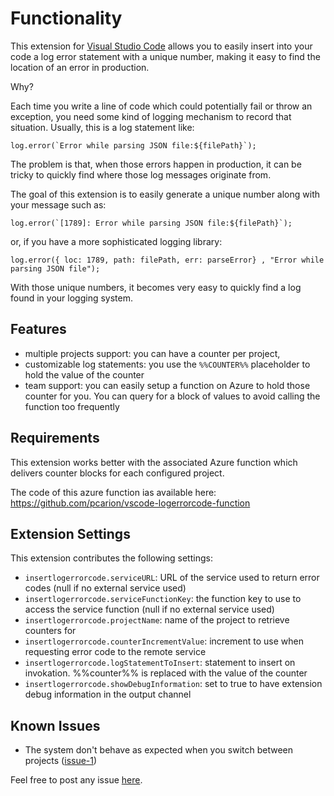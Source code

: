 # Functionality

This extension for [Visual Studio Code]((https://github.com/Microsoft/vscode)) allows you to easily insert into your code a log error statement with a unique number,
making it easy to find the location of an error in production.

Why?

Each time you write a line of code which could potentially fail or throw an exception, you need some kind of logging mechanism
to record that situation. Usually, this is a log statement like:
```
log.error(`Error while parsing JSON file:${filePath}`);
```

The problem is that, when those errors happen in production, it can be tricky to quickly find where those log messages originate from.

The goal of this extension is to easily generate a unique number along with your message such as:

```
log.error(`[1789]: Error while parsing JSON file:${filePath}`);
```
or, if you have a more sophisticated logging library:
```
log.error({ loc: 1789, path: filePath, err: parseError} , "Error while parsing JSON file");
```

With those unique numbers, it becomes very easy to quickly find a log found in your logging system.

## Features

- multiple projects support: you can have a counter per project,
- customizable log statements: you use the `%%COUNTER%%` placeholder to hold the value of the counter
- team support: you can easily setup a function on Azure to hold those counter for you. You can query for a block of values to avoid calling the function too frequently

## Requirements

This extension works better with the associated Azure function which delivers counter blocks for each configured project.

The code of this azure function ias available here: https://github.com/pcarion/vscode-logerrorcode-function

## Extension Settings

This extension contributes the following settings:

* `insertlogerrorcode.serviceURL`: URL of the service used to return error codes (null if no external service used)
* `insertlogerrorcode.serviceFunctionKey`: the function key to use to access the service function (null if no external service used)
* `insertlogerrorcode.projectName`: name of the project to retrieve counters for
* `insertlogerrorcode.counterIncrementValue`: increment to use when requesting error code to the remote service
* `insertlogerrorcode.logStatementToInsert`: statement to insert on invokation. %%counter%% is replaced with the value of the counter
* `insertlogerrorcode.showDebugInformation`: set to true to have extension debug information in the output channel

## Known Issues

* The system don't behave as expected when you switch between projects ([issue-1](https://github.com/pcarion/vscode-logerrorcode/issues/1))

Feel free to post any issue [here](https://github.com/pcarion/vscode-logerrorcode/issues).


